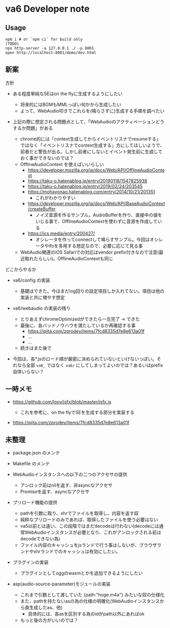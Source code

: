 # va6 Developer note

## Usage

```
npm i # or `npm ci` for build only
(TODO)
npx http-server -a 127.0.0.1 ./ -p 8001
open http://localhost:8001/demo/dev.html
```

## 新案

方針

- ある程度単純なSEはon the flyに生成するようにしたい
    - 将来的にはBGMもMMLっぽい何かから生成したい
    - よって、WebAudio叩きでこれらを(鳴らさずに)生成する手順を調べたい

- 上記の際に想定される問題点として、「WebAudioのアクティベーションどうするか問題」がある
    - chrome的には「context生成してからイベントリスナでresumeする」ではなく「イベントリスナでcontext生成する」方にしてほしいようで、前者だと警告が出る。しかし前者にしないとイベント発生前に生成しておく事ができないのでは？
    - OfflineAudioContext を使えばいいらしい
        - https://developer.mozilla.org/ja/docs/Web/API/OfflineAudioContext
        - https://taku-o.hatenablog.jp/entry/20190118/1547825938
        - https://taku-o.hatenablog.jp/entry/2019/02/24/203545
        - https://mohayonao.hatenablog.com/entry/2014/10/21/201351
            - これがわかりやすい
        - https://developer.mozilla.org/ja/docs/Web/API/BaseAudioContext/createBuffer
            - ノイズ音源を作るサンプル。AudioBufferを作り、直接中の値をいじる事で、OfflineAudioContextを使わずに音源を作成している
        - https://ics.media/entry/200427/
            - オシレータを作ってconnectして鳴らすサンプル。今回はオシレータやlfoを多用する想定なので、必要に応じて見る事
    - WebAudio関連のiOS Safariでの対応はvendor prefix付きなので注意(最近取れたらしい)。OfflineAudioContextも同じ



どこからやるか

- va6/config の実装
    - 基礎はできた。今はまだlog回りの設定項目しか入れてない。項目は他の実装と共に増やす想定
- va6/webaudio の実装の残り
    - とりあえずchromeOptimizedができたら一旦完了 → できた
    - 最後に、各バッドノウハウを満たしているか再確認する事
        - https://qiita.com/zprodev/items/7fcd8335d7e8e613a01f
        - ...
        - ...
    - 続きはまた後で


- 今回は、各*.jsのロード順が厳密に決められていないといけないっぽい。それなら全部 `va6_` ではなく `va6/` にしてしまってよいのでは？あるいはprefix自体いらない？

## 一時メモ

- https://github.com/loov/jsfx/blob/master/jsfx.js
    - これを参考に、on the flyでSEを生成する部分を実装する


- https://qiita.com/zprodev/items/7fcd8335d7e8e613a01f


## 未整理




- package.json のメンテ

- Makefile のメンテ







- WebAudioインスタンスへの以下の二つのアクセサの提供
    - アンロック前はnilを返す、非asyncなアクセサ
    - Promiseを返す、asyncなアクセサ



- プリロード機能の提供
    - pathを引数に取り、xhrでファイルを取得し、内容を返す奴
    - 純粋なプリロードのみであれば、取得したファイルを使う必要はない
    - va5以前とは違い、この段階ではまだdecodeは行わない(decodeには通常WebAudioインスタンスが必要となり、これがアンロックされる前はdecodeできない為)
    - ファイル内容のキャッシュをjsランドで行う事はしないが、ブラウザランドやxhrランドでのキャッシュは有効にしたい。

- プラグインの実装
    - プラグインとしてoggのwasmとかを追加できるようにしたい

- asp(audio-source-parameter)モジュールの実装
    - これまで引数として渡していた {path:"hoge.m4a"} みたいな奴の仕様化
    - また、pathを持たないasの為の仕様の明確化(WebAudioインスタンスから直生成したas、他)
        - 具体的には、各asを区別する為のidがpath以外にあればok
    - もっと後の方がいいのでは？








